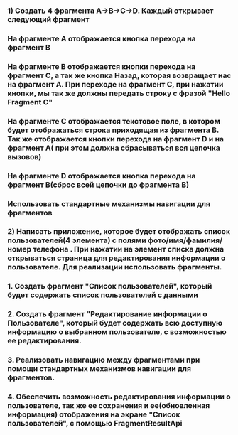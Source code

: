 ### 1) Создать 4 фрагмента A->B->C->D. Каждый открывает следующий фрагмент

### На фрагменте А отображается кнопка перехода на фрагмент B

### На фрагменте B отображается кнопки перехода на фрагмент C, а так же кнопка Назад, которая возвращает нас на фрагмент А. При переходе на фрагмент C, при нажатии кнопки, мы так же должны передать строку с фразой "Hello Fragment C"

### На фрагменте C отображается текстовое поле, в котором будет отображаться строка приходящая из фрагмента B. Так же отображается кнопки перехода на фрагмент D и на фрагмент А( при этом должна сбрасываться вся цепочка вызовов)

### На фрагменте D отображается кнопка перехода на фрагмент B(сброс всей цепочки до фрагмента B)

### Использовать стандартные механизмы навигации для фрагментов

### 2) Написать приложение, которое будет отображать список пользователей(4 элемента) с полями фото/имя/фамилия/номер телефона . При нажатии на элемент списка должна открываться страница для редактирования информации о пользователе. Для реализации использовать фрагменты.

### 1. Создать фрагмент "Список пользователей", который будет содержать список пользователей с данными

### 2. Создать фрагмент "Редактирование информации о Пользователе", который будет содержать всю доступную информацию о выбранном пользователе, с возможностью ее редактирования.

### 3. Реализовать навигацию между фрагментами при помощи стандартных механизмов навигации для фрагментов.

### 4. Обеспечить возможность редактирования информации о пользователе, так же ее сохранения и ее(обновленная информация) отображения на экране "Список пользователей", с помощью FragmentResultApi